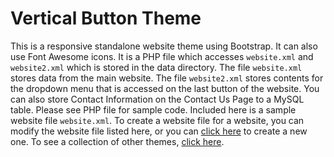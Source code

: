 # Vertical Button Theme

This is a responsive standalone website theme using Bootstrap.  It can also use Font Awesome icons.  It is a PHP file which accesses `website.xml` and `website2.xml` which is stored in the data directory.  The file `website.xml` stores data from the main website.  The file `website2.xml` stores contents for the dropdown menu that is accessed on the last button of the website.  You can also store Contact Information on the Contact Us Page to a MySQL table.  Please see PHP file for sample code.   Included here is a sample website file `website.xml`.  To create a website file for a website, you can modify the website file listed here, or you can [click here](http://emrickj.byethost4.com/website_editor.php) to create a new one.  To see a collection of other themes, [click here](https://emrickj.github.io/themes).
